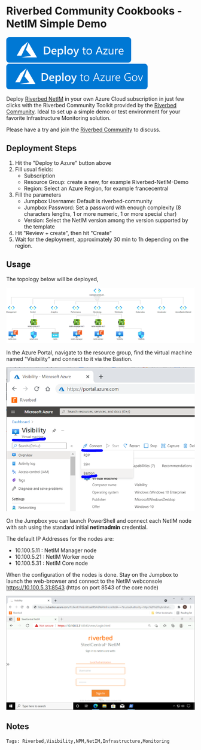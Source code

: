 # Riverbed Community Cookbooks - NetIM Simple Demo

[![Deploy to Azure](https://raw.githubusercontent.com/Azure/azure-quickstart-templates/master/1-CONTRIBUTION-GUIDE/images/deploytoazure.svg?sanitize=true)](https://portal.azure.com/#create/Microsoft.Template/uri/https%3A%2F%2Fraw.githubusercontent.com%2Friverbed%2FRiverbed-Community-Toolkit%2Fmaster%2FNetIM%2FAzure-Cloud-Cookbooks%2F101-netim-simple-demo%2Fazuredeploy.json) [![Deploy to Azure Gov](https://raw.githubusercontent.com/Azure/azure-quickstart-templates/master/1-CONTRIBUTION-GUIDE/images/deploytoazuregov.svg?sanitize=true)](https://portal.azure.us/#create/Microsoft.Template/uri/https%3A%2F%2Fraw.githubusercontent.com%2Friverbed%2FRiverbed-Community-Toolkit%2Fmaster%2FNetIM%2FAzure-Cloud-Cookbooks%2F101-netim-simple-demo%2Fazuredeploy.json)

Deploy [Riverbed NetIM](https://www.riverbed.com/products/npm/netim) in your own Azure Cloud subscription in just few clicks with the Riverbed Community Toolkit provided by the [Riverbed Community](https://community.riverbed.com/). Ideal to set up a simple demo or test environment for your favorite Infrastructure Monitoring solution.

Please have a try and join the [Riverbed Community](https://community.riverbed.com/) to discuss.

## Deployment Steps

1. Hit the "Deploy to Azure" button above
2. Fill usual fields:
    - Subscription
    - Resource Group: create a new, for example Riverbed-NetIM-Demo
    - Region: Select an Azure Region, for example francecentral
3. Fill the parameters
    - Jumpbox Username: Default is riverbed-community
    - Jumpbox Password: Set a password with enough complexity (8 characters lengths, 1 or more numeric, 1 or more special char)
    - Version: Select the NetIM version among the version supported by the template
4. Hit "Review + create", then hit "Create"
5. Wait for the deployment, approximately 30 min to 1h depending on the region.

## Usage

The topology below will be deployed,

![Topology](images/netim-demo-topology.png)

In the Azure Portal, navigate to the resource group, find the virtual machine named "Visibility" and connect to it via the Bastion.

![Bastion](images/visibility-connect-bastion.png)

On the Jumpbox you can launch PowerShell and connect each NetIM node with ssh using the standard initial **netimadmin** credential.

The default IP Addresses for the nodes are:

- 10.100.5.11 : NetIM Manager node
- 10.100.5.21 : NetIM Worker node
- 10.100.5.31 : NetIM Core node

When the configuration of the nodes is done. Stay on the Jumpbox to launch the web-browser and connect to the NetIM webconsole https://10.100.5.31:8543 (https on port 8543 of the core node)

![Webconsole](images/netim-demo-webconsole.png)

## Notes

`Tags: Riverbed,Visibility,NPM,NetIM,Infrastructure,Monitoring`
